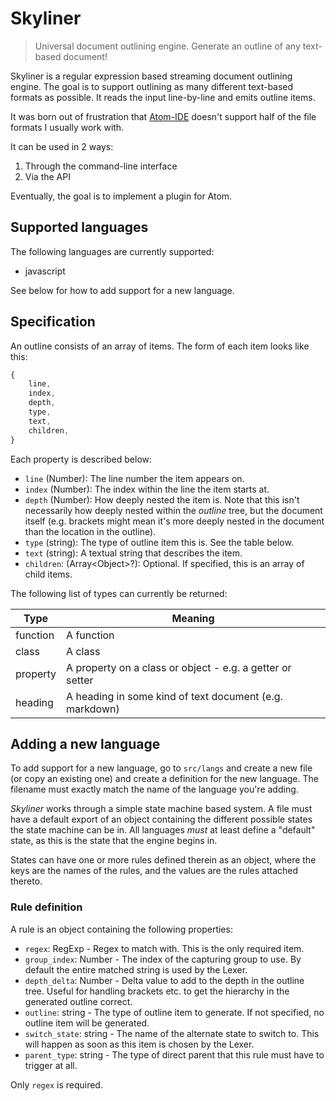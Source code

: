 # Skyliner

> Universal document outlining engine. Generate an outline of any text-based document!

Skyliner is a regular expression based streaming document outlining engine. The goal is to support outlining as many different text-based formats as possible. It reads the input line-by-line and emits outline items.

It was born out of frustration that [Atom-IDE](https://ide.atom.io/) doesn't support half of the file formats I usually work with.

It can be used in 2 ways:

1. Through the command-line interface
2. Via the API

Eventually, the goal is to implement a plugin for Atom.


## Supported languages
The following languages are currently supported:

 - javascript

See below for how to add support for a new language.


## Specification
An outline consists of an array of items. The form of each item looks like this:

```js
{
    line,
    index,
    depth,
    type,
    text,
    children,
}
```

Each property is described below:

 - `line` (Number): The line number the item appears on.
 - `index` (Number): The index within the line the item starts at.
 - `depth` (Number): How deeply nested the item is. Note that this isn't necessarily how deeply nested within the _outline_ tree, but the document itself (e.g. brackets might mean it's more deeply nested in the document than the location in the outline).
 - `type` (string): The type of outline item this is. See the table below.
 - `text` (string): A textual string that describes the item.
 - `children`: (Array\<Object\>?): Optional. If specified, this is an array of child items.

The following list of types can currently be returned:

Type        | Meaning
------------|------------------------------------------------------------------
function    | A function
class       | A class
property    | A property on a class or object - e.g. a getter or setter
heading     | A heading in some kind of text document (e.g. markdown)


## Adding a new language
To add support for a new language, go to `src/langs` and create a new file (or copy an existing one) and create a definition for the new language. The filename must exactly match the name of the language you're adding.

_Skyliner_ works through a simple state machine based system. A file must have a default export of an object containing the different possible states the state machine can be in. All languages *must* at least define a "default" state, as this is the state that the engine begins in.

States can have one or more rules defined therein as an object, where the keys are the names of the rules, and the values are the rules attached thereto. 

### Rule definition
A rule is an object containing the following properties:

 - `regex`: RegExp - Regex to match with. This is the only required item.
 - `group_index`: Number - The index of the capturing group to use. By default the entire matched string is used by the Lexer.
 - `depth_delta`: Number - Delta value to add to the depth in the outline tree. Useful for handling brackets etc. to get the hierarchy in the generated outline correct.
 - `outline`: string - The type of outline item to generate. If not specified, no outline item will be generated.
 - `switch_state`: string - The name of the alternate state to switch to. This will happen as soon as this item is chosen by the Lexer.
 - `parent_type`: string - The type of direct parent that this rule must have to trigger at all.

Only `regex` is required.
